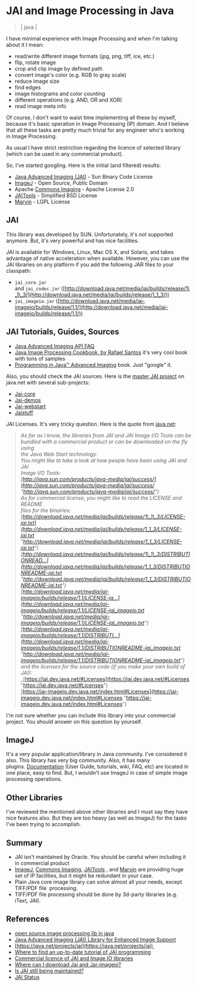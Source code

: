 # JAI and Image Processing in Java
> | java |

I have minimal experience with Image Processing and when I'm talking about it I mean:  

* read/write different image formats (jpg, png, tiff, ice, etc.)
* flip, rotate image
* crop and clip image by defined path
* convert image's color (e.g. RGB to gray scale)
* reduce image size
* find edges
* image histograms and color counting
* different operations (e.g. AND, OR and XOR)
* read image meta info

Of course, I don't want to waist time implementing all these by myself, because it's basic operation in Image Processing (IP) domain. And I believe that all these tasks are pretty much trivial for any engineer who's working in Image Processing.

As usual I have strict restriction regarding the licence of selected library (which can be used in any commercial product).

So, I've started googling. Here is the initial (and filtered) results:

* [Java Advanced Imaging (JAI)](http://www.oracle.com/technetwork/java/javase/tech/jai-142803.html) - Sun Binary Code License
* [ImageJ](http://rsb.info.nih.gov/ij/) - Open Source, Public Domain 
* Apache [Commons Imaging](http://commons.apache.org/proper/commons-imaging/index.html) - Apache License 2.0
* [JAITools](http://jaitools.org/) - Simplified BSD License
* [Marvin](http://marvinproject.sourceforge.net/en/index.html) - LGPL License

## JAI

This library was developed by SUN. Unfortunately, it's not supported anymore. But, it's very powerful and has nice facilities.

JAI is available for Windows, Linux, Mac OS X, and Solaris, and takes advantage of native acceleration when available. However, you can use the JAI libraries on any platform if you add the following JAR files to your classpath: 

* `jai_core.jar` and `jai_codec.jar` ([http://download.java.net/media/jai/builds/release/1\_1\_3/](http://download.java.net/media/jai/builds/release/1_1_3/))
* `jai_imageio.jar` ([http://download.java.net/media/jai-imageio/builds/release/1.1/](http://download.java.net/media/jai-imageio/builds/release/1.1/))

## JAI Tutorials, Guides, Sources

* [Java Advanced Imaging API FAQ](http://www.oracle.com/technetwork/java/jaifaq-138288.html)
* [Java Image Processing Cookbook, by Rafael Santos](http://www.lac.inpe.br/JIPCookbook/) it's very cool book with tons of samples
* [Programming in Java™ Advanced Imaging](http://docs.oracle.com/cd/E19957-01/806-5413-10/806-5413-10.pdf) book. Just "google" it.

Also, you should check the JAI sources. Here is the [master JAI project](https://java.net/projects/jai) on java.net with several sub-projects:

* [Jai-core](https://java.net/projects/jai-core)
* [Jai-demos](https://java.net/projects/jai-demos)
* [Jai-webstart](https://java.net/projects/jai-webstart)
* [Jaistuff](https://java.net/projects/jaistuff)

JAI Licenses. It's very tricky question. Here is the quote from [java.net](https://www.java.net//node/665499):

> _As far as I know, the libraries from JAI and JAI Image I/O Tools can be  
> bundled with a commercial product or can be downloaded on the fly using  
> the Java Web Start technology._  
> _You might like to take a look at how people have been using JAI and JAI  
> Image I/O Tools:_  
> _[http://java.sun.com/products/java-media/jai/success/](http://java.sun.com/products/java-media/jai/success/ "http://java.sun.com/products/java-media/jai/success/")_  
> _As for commercial license, you might like to read the LICENSE and README  
> files for the binaries:_  
> _[http://download.java.net/media/jai/builds/release/1\_1\_3/LICENSE-jai.txt](http://download.java.net/media/jai/builds/release/1_1_3/LICENSE-jai.txt "http://download.java.net/media/jai/builds/release/1_1_3/LICENSE-jai.txt")  
> [http://download.java.net/media/jai/builds/release/1\_1\_3/DISTRIBUTIONREAD...](http://download.java.net/media/jai/builds/release/1_1_3/DISTRIBUTIONREADME-jai.txt "http://download.java.net/media/jai/builds/release/1_1_3/DISTRIBUTIONREADME-jai.txt")  
> [http://download.java.net/media/jai-imageio/builds/release/1.1/LICENSE-ja...](http://download.java.net/media/jai-imageio/builds/release/1.1/LICENSE-jai_imageio.txt "http://download.java.net/media/jai-imageio/builds/release/1.1/LICENSE-jai_imageio.txt")  
> [http://download.java.net/media/jai-imageio/builds/release/1.1/DISTRIBUTI...](http://download.java.net/media/jai-imageio/builds/release/1.1/DISTRIBUTIONREADME-jai_imageio.txt "http://download.java.net/media/jai-imageio/builds/release/1.1/DISTRIBUTIONREADME-jai_imageio.txt")_  
> _and the licenses for the source code (if you make your own build of JAI):_  
> _[https://jai.dev.java.net/#Licenses](https://jai.dev.java.net/#Licenses "https://jai.dev.java.net/#Licenses")  
> [https://jai-imageio.dev.java.net/index.html#Licenses](https://jai-imageio.dev.java.net/index.html#Licenses "https://jai-imageio.dev.java.net/index.html#Licenses")

I'm not sure whether you can include this library into your commercial project. You should answer on this question by yourself.

## ImageJ

It's a very popular application/library in Java community. I've considered it also. This library has very big community. Also, it has many plugins. [Documentation](http://rsb.info.nih.gov/ij/docs/index.html) (User Guide, tutorials, wiki, FAQ, etc) are located in one place, easy to find. But, I wouldn't use ImageJ in case of simple image processing operations.

## Other Libraries

I've reviewed the mentioned above other libraries and I must say they have nice features also. But they are too heavy (as well as ImageJ) for the tasks I've been trying to accomplish.  
  
## Summary  

* JAI isn't maintained by Oracle. You should be careful when including it in commercial product
* [ImageJ](http://rsb.info.nih.gov/ij/), [Commons Imaging](http://commons.apache.org/proper/commons-imaging/index.html), [JAITools](http://jaitools.org/) , and [Marvin](http://marvinproject.sourceforge.net/en/index.html) are providing huge set of IP facilities, but it might be redundant in your case.
* Plain Java core image library can solve almost all your needs, except TIFF/PDF file  processing.
* TIFF/PDF file processing should be done by 3d-party libraries (e.g. iText, JAI).

## References

* [open source image processing lib in java](http://stackoverflow.com/questions/2407113/open-source-image-processing-lib-in-java)
* [Java Advanced Imaging (JAI) Library for Enhanced Image Support](http://www.icesoft.org/wiki/display/PDF/Java+Advanced+Imaging+%28JAI%29+Library+for+Enhanced+Image+Support)
* [https://java.net/projects/jai](https://java.net/projects/jai) 
* [Where to find an up-to-date tutorial of JAI programming](https://www.java.net//node/671977?force=621)
* [Commercial licence of JAI and Image IO libraries](https://www.java.net/node/665499?force=446)
* [Where can I download Jai and Jai-imageio?](http://stackoverflow.com/questions/7502181/where-can-i-download-jai-and-jai-imageio)
* [Is JAI still being maintained?](https://www.java.net//forum/topic/javadesktop/java-desktop-technologies/jai-imageio/jai-still-being-maintained)
* [JAI Status](https://www.java.net//node/695373)